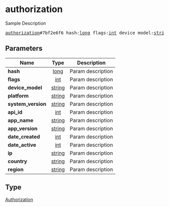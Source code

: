 # authorization

Sample Description

<pre>
<a href="../constructor/authorization.md">authorization</a>#7bf2e6f6 hash:<a href="../type/long.md">long</a> flags:<a href="../type/int.md">int</a> device_model:<a href="../type/string.md">string</a> platform:<a href="../type/string.md">string</a> system_version:<a href="../type/string.md">string</a> api_id:<a href="../type/int.md">int</a> app_name:<a href="../type/string.md">string</a> app_version:<a href="../type/string.md">string</a> date_created:<a href="../type/int.md">int</a> date_active:<a href="../type/int.md">int</a> ip:<a href="../type/string.md">string</a> country:<a href="../type/string.md">string</a> region:<a href="../type/string.md">string</a> = <a href="../type/Authorization.md">Authorization</a>;
</pre>

## Parameters

| Name | Type | Description |
|------|:----:|-------------|
| **hash** | [long](../type/long.md) | Param description |
| **flags** | [int](../type/int.md) | Param description |
| **device_model** | [string](../type/string.md) | Param description |
| **platform** | [string](../type/string.md) | Param description |
| **system_version** | [string](../type/string.md) | Param description |
| **api_id** | [int](../type/int.md) | Param description |
| **app_name** | [string](../type/string.md) | Param description |
| **app_version** | [string](../type/string.md) | Param description |
| **date_created** | [int](../type/int.md) | Param description |
| **date_active** | [int](../type/int.md) | Param description |
| **ip** | [string](../type/string.md) | Param description |
| **country** | [string](../type/string.md) | Param description |
| **region** | [string](../type/string.md) | Param description |

## Type

[Authorization](../type/Authorization.md)
